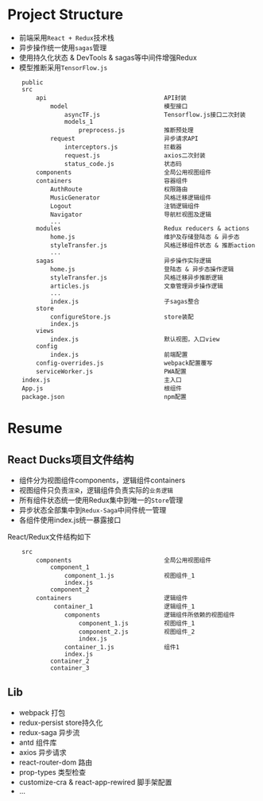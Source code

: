 # Project Structure

+ 前端采用`React + Redux`技术栈
+ 异步操作统一使用`sagas`管理
+ 使用持久化状态 & DevTools & sagas等中间件增强Redux
+ 模型推断采用`TensorFlow.js`

```
    public
    src
        api                                 API封装
            model                           模型接口
                asyncTF.js                  Tensorflow.js接口二次封装
                models_1
                    preprocess.js           推断预处理
            request                         异步请求API
                interceptors.js             拦截器
                request.js                  axios二次封装
                status_code.js              状态码
        components                          全局公用视图组件
        containers                          容器组件
            AuthRoute                       权限路由
            MusicGenerator                  风格迁移逻辑组件
            Logout                          注销逻辑组件
            Navigator                       导航栏视图及逻辑
            ...
        modules                             Redux reducers & actions
            home.js                         维护及存储登陆态 & 异步态
            styleTransfer.js                风格迁移组件状态 & 推断action
            ...
        sagas                               异步操作实际逻辑
            home.js                         登陆态 & 异步态操作逻辑
            styleTransfer.js                风格迁移异步推断逻辑
            articles.js                     文章管理异步操作逻辑
            ...
            index.js                        子sagas整合
        store
            configureStore.js               store装配
            index.js
        views
            index.js                        默认视图，入口view
        config
            index.js                        前端配置
        config-overrides.js                 webpack配置覆写
        serviceWorker.js                    PWA配置
    index.js                                主入口
    App.js                                  根组件
    package.json                            npm配置
```

# Resume

## React Ducks项目文件结构

+ 组件分为视图组件components，逻辑组件containers
+ 视图组件只负责`渲染`，逻辑组件负责实际的`业务逻辑`
+ 所有组件状态统一使用Redux集中到唯一的`Store`管理
+ 异步状态全部集中到`Redux-Saga`中间件统一管理
+ 各组件使用index.js统一暴露接口

React/Redux文件结构如下
```
    src
        components                          全局公用视图组件
            component_1
                component_1.js              视图组件_1
                index.js
            component_2
        containers                          逻辑组件
             container_1                    逻辑组件_1
                components                  逻辑组件所依赖的视图组件
                    component_1.js          视图组件_1
                    component_2.js          视图组件_2
                    index.js
                container_1.js              组件1
                index.js
            container_2
            container_3
```

## Lib

+ webpack                                   打包
+ redux-persist                             store持久化
+ redux-saga                                异步流
+ antd                                      组件库
+ axios                                     异步请求
+ react-router-dom                          路由
+ prop-types                                类型检查
+ customize-cra & react-app-rewired         脚手架配置
+ ...